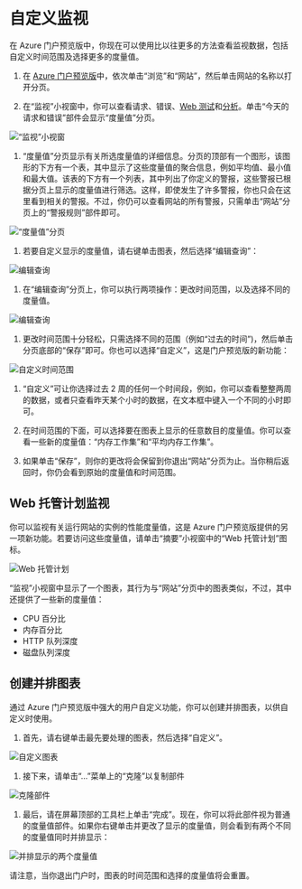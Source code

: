 <properties title="How to customize monitoring" pageTitle="How to customize monitoring" description="Learn how to customize monitoring charts in Azure." authors="stepsic"  />
<tags ms.service=""
    ms.date=""
    wacn.date=""
    />

# 自定义监视

在 Azure 门户预览版中，你现在可以使用比以往更多的方法查看监视数据，包括自定义时间范围及选择更多的度量值。

1.  在 [Azure 门户预览版][Azure 门户预览版]中，依次单击“浏览”和“网站”，然后单击网站的名称以打开分页。

2.  在“监视”小视窗中，你可以查看请求、错误、[Web 测试][Web 测试]和[分析][分析]。单击“今天的请求和错误”部件会显示“度量值”分页。

   ![“监视”小视窗][“监视”小视窗]

1.  “度量值”分页显示有关所选度量值的详细信息。分页的顶部有一个图形，该图形的下方有一个表，其中显示了这些度量值的聚合信息，例如平均值、最小值和最大值。该表的下方有一个列表，其中列出了你定义的警报，这些警报已根据分页上显示的度量值进行筛选。这样，即使发生了许多警报，你也只会在这里看到相关的警报。不过，你仍可以查看网站的所有警报，只需单击“网站”分页上的“警报规则”部件即可。

   ![“度量值”分页][“度量值”分页]

1.  若要自定义显示的度量值，请右键单击图表，然后选择“编辑查询”：

   ![编辑查询][编辑查询]

1.  在“编辑查询”分页上，你可以执行两项操作：更改时间范围，以及选择不同的度量值。

   ![编辑查询][1]

1.  更改时间范围十分轻松，只需选择不同的范围（例如“过去的时间”)，然后单击分页底部的“保存”即可。你也可以选择“自定义”，这是门户预览版的新功能：

   ![自定义时间范围][自定义时间范围]

1.  “自定义”可让你选择过去 2 周的任何一个时间段，例如，你可以查看整整两周的数据，或者只查看昨天某个小时的数据，在文本框中键入一个不同的小时即可。

2.  在时间范围的下面，可以选择要在图表上显示的任意数目的度量值。你可以查看一些新的度量值：“内存工作集”和“平均内存工作集”。

3.  如果单击“保存”，则你的更改将会保留到你退出“网站”分页为止。当你稍后返回时，你仍会看到原始的度量值和时间范围。

## Web 托管计划监视

你可以监视有关运行网站的实例的性能度量值，这是 Azure 门户预览版提供的另一项新功能。若要访问这些度量值，请单击“摘要”小视窗中的“Web 托管计划”图标。

![Web 托管计划][Web 托管计划]

“监视”小视窗中显示了一个图表，其行为与“网站”分页中的图表类似，不过，其中还提供了一些新的度量值：

-   CPU 百分比
-   内存百分比
-   HTTP 队列深度
-   磁盘队列深度

## 创建并排图表

通过 Azure 门户预览版中强大的用户自定义功能，你可以创建并排图表，以供自定义时使用。

1.  首先，请右键单击最先要处理的图表，然后选择“自定义”。

   ![自定义图表][自定义图表]

1.  接下来，请单击“...”菜单上的“克隆”以复制部件

   ![克隆部件][克隆部件]

1.  最后，请在屏幕顶部的工具栏上单击“完成”。现在，你可以将此部件视为普通的度量值部件。如果你右键单击并更改了显示的度量值，则会看到有两个不同的度量值同时并排显示：

   ![并排显示的两个度量值][并排显示的两个度量值]

请注意，当你退出门户时，图表的时间范围和选择的度量值将会重置。

  [Azure 门户预览版]: https://portal.azure.com/
  [Web 测试]: http://go.microsoft.com/fwlink/?LinkID=394528&clcid=0x409
  [分析]: http://go.microsoft.com/fwlink/?LinkID=394529&clcid=0x409
  [“监视”小视窗]: ./media/insights-how-to-customize-monitoring/Insights_MonitoringChart.png
  [“度量值”分页]: ./media/insights-how-to-customize-monitoring/Insights_MetricBlade.png
  [编辑查询]: ./media/insights-how-to-customize-monitoring/Insights_MetricMenu.png
  [1]: ./media/insights-how-to-customize-monitoring/Insights_EditQuery.png
  [自定义时间范围]: ./media/insights-how-to-customize-monitoring/Insights_CustomTime.png
  [Web 托管计划]: ./media/insights-how-to-customize-monitoring/Insights_WHPSelect.png
  [自定义图表]: ./media/insights-how-to-customize-monitoring/Insights_Customize.png
  [克隆部件]: ./media/insights-how-to-customize-monitoring/Insights_ClonePart.png
  [并排显示的两个度量值]: ./media/insights-how-to-customize-monitoring/Insights_SideBySide.png
